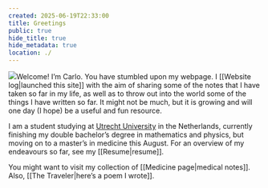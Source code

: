 ```yaml
---
created: 2025-06-19T22:33:00
title: Greetings
public: true
hide_title: true
hide_metadata: true
location: ./
---
```

![](/attachments/288BEE9F-77AD-44CE-B9A4-611BD7F2382B.jpg)Welcome! I’m Carlo. You have stumbled upon my webpage. I [[Website log|launched this site]] with the aim of sharing some of the notes that I have taken so far in my life, as well as to throw out into the world some of the things I have written so far. It might not be much, but it is growing and will one day (I hope) be a useful and fun resource.

I am a student studying at [Utrecht University](https://www.uu.nl) in the Netherlands, currently finishing my double bachelor’s degree in mathematics and physics, but moving on to a master’s in medicine this August. For an overview of my endeavours so far, see my [[Resume|resume]].

You might want to visit my collection of [[Medicine page|medical notes]]. Also, [[The Traveler|here’s a poem I wrote]].